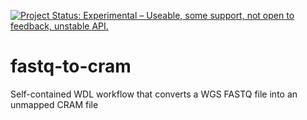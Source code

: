 [![Project Status: Experimental – Useable, some support, not open to feedback, unstable API.](https://getwilds.org/badges/badges/experimental.svg)](https://getwilds.org/badges/#experimental)
# fastq-to-cram
Self-contained WDL workflow that converts a WGS FASTQ file into an unmapped CRAM file
